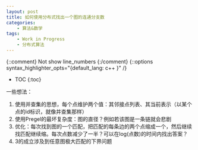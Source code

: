 ```yaml
---
layout: post
title: 如何使用分布式找出一个图的连通分支数
categories:
    - 算法&数学
tags:
    - Work in Progress
    - 分布式算法
---
```


{::comment} Not show line_numbers {:/comment}
{::options syntax_highlighter_opts="{default_lang: c++ \}" /}

* TOC
{:toc}

一些想法：

1. 使用并查集的思想，每个点维护两个值：其邻接点列表、其当前表示（以某个点的id标识，就像并查集那样）
2. 使用Pregel的最坏复杂度：图的直径？例如若该图是一条链就会悲剧
3. 优化：每次找到图的一个匹配，把匹配的每条边的两个点缩成一个，然后继续找匹配继续缩。每次点数减少了一半？可以在log(点数)的时间内找出答案？
4. 3的成立涉及到任意图极大匹配的下界问题

 
